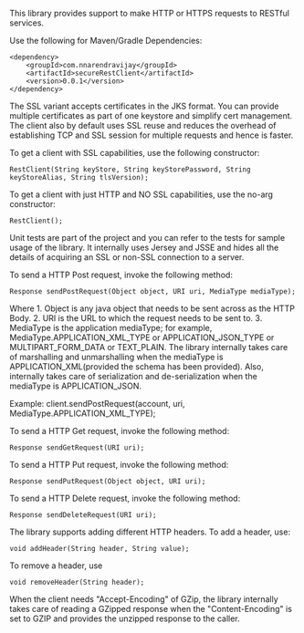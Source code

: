 This library provides support to make HTTP or HTTPS requests to RESTful services.

Use the following for Maven/Gradle Dependencies:

    <dependency>
        <groupId>com.nnarendravijay</groupId>
        <artifactId>secureRestClient</artifactId>
        <version>0.0.1</version>
    </dependency>

The SSL variant accepts certificates in the JKS format. You can provide multiple certificates as part of one keystore and simplify cert management. The client also by default uses SSL reuse and reduces the overhead of establishing TCP and SSL session for multiple requests and hence is faster.

To get a client with SSL capabilities, use the following constructor:

	RestClient(String keyStore, String keyStorePassword, String keyStoreAlias, String tlsVersion);

To get a client with just HTTP and NO SSL capabilities, use the no-arg constructor:

	RestClient();

Unit tests are part of the project and you can refer to the tests for sample usage of the library. It internally uses Jersey and JSSE and hides all the details of acquiring an SSL or non-SSL connection to a server.

To send a HTTP Post request, invoke the following method:

    Response sendPostRequest(Object object, URI uri, MediaType mediaType); 
Where 	1. Object is any java object that needs to be sent across as the HTTP Body. 
		2. URI is the URL to which the request needs to be sent to.
		3. MediaType is the application mediaType; for example, MediaType.APPLICATION_XML_TYPE or APPLICATION_JSON_TYPE or MULTIPART_FORM_DATA or TEXT_PLAIN.
The library internally takes care of marshalling and unmarshalling when the mediaType is APPLICATION_XML(provided the schema has been provided). Also, internally takes care of serialization and de-serialization when the mediaType is APPLICATION_JSON. 

Example: client.sendPostRequest(account, uri, MediaType.APPLICATION_XML_TYPE);

To send a HTTP Get request, invoke the following method:

    Response sendGetRequest(URI uri);

To send a HTTP Put request, invoke the following method:

    Response sendPutRequest(Object object, URI uri);

To send a HTTP Delete request, invoke the following method:

    Response sendDeleteRequest(URI uri);

The library supports adding different HTTP headers. To add a header, use:

    void addHeader(String header, String value);

To remove a header, use 

    void removeHeader(String header);

When the client needs "Accept-Encoding" of GZip, the library internally takes care of reading a GZipped response when the "Content-Encoding" is set to GZIP and provides the unzipped response to the caller.
